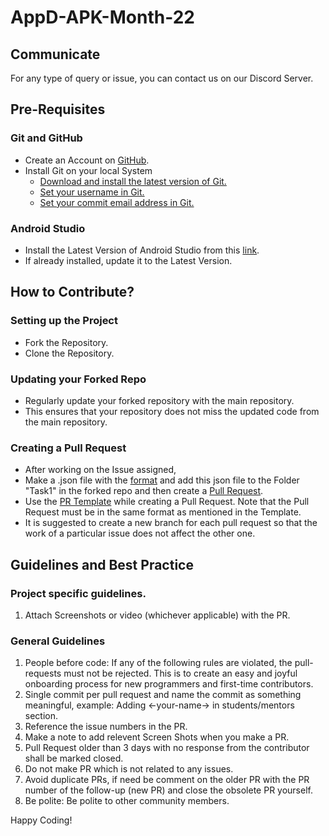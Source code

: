 # AppD-APK-Month-22

## Communicate

For any type of query or issue, you can contact us on our Discord Server.

## Pre-Requisites

### Git and GitHub
 - Create an Account on [GitHub](https://github.com/).
 - Install Git on your local System
	 - [Download and install the latest version of Git.](https://git-scm.com/downloads)
	 - [Set your username in Git.](https://help.github.com/articles/setting-your-username-in-git)
	 - [Set your commit email address in Git.](https://help.github.com/articles/setting-your-commit-email-address-in-git)

### Android Studio
 - Install the Latest Version of Android Studio from this [link](https://developer.android.com/studio).
 - If already installed, update it to the Latest Version.

## How to Contribute?

### Setting up the Project
 - Fork the Repository.
 - Clone the Repository.

### Updating your Forked Repo
 - Regularly update your forked repository with the main repository.
 - This ensures that your repository does not miss the updated code from the main repository.


### Creating a Pull Request
 - After working on the Issue assigned,
 - Make a .json file with the [format](https://github.com/GeekHaven/AppD-APK-Month-22/blob/main/.github/.json_sample_file) and add this json file to the Folder "Task1" in the forked repo and then create a [Pull Request](https://help.github.com/articles/about-pull-requests/).
 - Use the [PR Template](https://github.com/GeekHaven/AppD-APK-Month-22/blob/main/.github/Pull_Request_Template) while creating a Pull Request. Note that the Pull Request must be in the same format as mentioned in the Template.
 - It is suggested to create a new branch for each pull request so that the work of a particular issue does not affect the other one.

## Guidelines and Best Practice

### Project specific guidelines.
1. Attach Screenshots or video (whichever applicable) with the PR.

### General Guidelines
1. People before code: If any of the following rules are violated, the pull-requests must not be rejected. This is to create an easy and joyful onboarding process for new programmers and first-time contributors.
2. Single commit per pull request and name the commit as something meaningful, example: Adding <-your-name-> in students/mentors section.
3. Reference the issue numbers in the PR.
4. Make a note to add relevent Screen Shots when you make a PR.
5.  Pull Request older than 3 days with no response from the contributor shall be marked closed.
6.  Do not make PR which is not related to any issues.
7.  Avoid duplicate PRs, if need be comment on the older PR with the PR number of the follow-up (new PR) and close the obsolete PR yourself.
8.  Be polite: Be polite to other community members.

Happy Coding!

